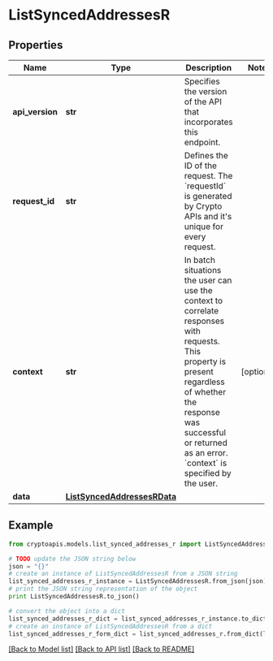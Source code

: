 # ListSyncedAddressesR


## Properties
Name | Type | Description | Notes
------------ | ------------- | ------------- | -------------
**api_version** | **str** | Specifies the version of the API that incorporates this endpoint. | 
**request_id** | **str** | Defines the ID of the request. The &#x60;requestId&#x60; is generated by Crypto APIs and it&#39;s unique for every request. | 
**context** | **str** | In batch situations the user can use the context to correlate responses with requests. This property is present regardless of whether the response was successful or returned as an error. &#x60;context&#x60; is specified by the user. | [optional] 
**data** | [**ListSyncedAddressesRData**](ListSyncedAddressesRData.md) |  | 

## Example

```python
from cryptoapis.models.list_synced_addresses_r import ListSyncedAddressesR

# TODO update the JSON string below
json = "{}"
# create an instance of ListSyncedAddressesR from a JSON string
list_synced_addresses_r_instance = ListSyncedAddressesR.from_json(json)
# print the JSON string representation of the object
print ListSyncedAddressesR.to_json()

# convert the object into a dict
list_synced_addresses_r_dict = list_synced_addresses_r_instance.to_dict()
# create an instance of ListSyncedAddressesR from a dict
list_synced_addresses_r_form_dict = list_synced_addresses_r.from_dict(list_synced_addresses_r_dict)
```
[[Back to Model list]](../README.md#documentation-for-models) [[Back to API list]](../README.md#documentation-for-api-endpoints) [[Back to README]](../README.md)


